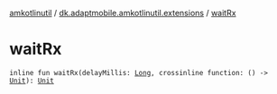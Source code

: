[amkotlinutil](../index.md) / [dk.adaptmobile.amkotlinutil.extensions](index.md) / [waitRx](wait-rx.md)

# waitRx

`inline fun waitRx(delayMillis: `[`Long`](https://kotlinlang.org/api/latest/jvm/stdlib/kotlin/-long/index.html)`, crossinline function: () -> `[`Unit`](https://kotlinlang.org/api/latest/jvm/stdlib/kotlin/-unit/index.html)`): `[`Unit`](https://kotlinlang.org/api/latest/jvm/stdlib/kotlin/-unit/index.html)